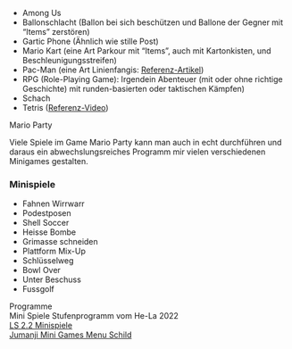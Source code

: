 -   Among Us
-   Ballonschlacht (Ballon bei sich beschützen und Ballone der Gegner mit “Items” zerstören)
-   Gartic Phone (Ähnlich wie stille Post)
-   Mario Kart (eine Art Parkour mit “Items”, auch mit Kartonkisten, und Beschleunigungsstreifen)
-   Pac-Man (eine Art Linienfangis: [Referenz-Artikel](https://www.wikihow-fun.com/Play-Pac-Man-in-Real-Life))
-   RPG (Role-Playing Game): Irgendein Abenteuer (mit oder ohne richtige Geschichte) mit runden-basierten oder taktischen Kämpfen)
-   Schach
-   Tetris ([Referenz-Video](https://youtu.be/FVpHTwIgQFo))

Mario Party

Viele Spiele im Game Mario Party kann man auch in echt durchführen und daraus ein abwechslungsreiches Programm mir vielen verschiedenen Minigames gestalten.

### Minispiele

-   Fahnen Wirrwarr
-   Podestposen
-   Shell Soccer
-   Heisse Bombe
-   Grimasse schneiden
-   Plattform Mix-Up
-   Schlüsselweg
-   Bowl Over
-   Unter Beschuss
-   Fussgolf

Programme  
Mini Spiele Stufenprogramm vom He-La 2022  
[LS 2.2 Minispiele](https://youneedawiki.com/app/page/1SLnKJ76VCkaB7kVYu8WYaUYY385s75mZ)  
[Jumanji Mini Games Menu Schild](https://youneedawiki.com/app/page/1-8FIsBsnBFexz4Ux1Gl7TDw6Yg4yEa7Q/view?usp%3Dshare_link)